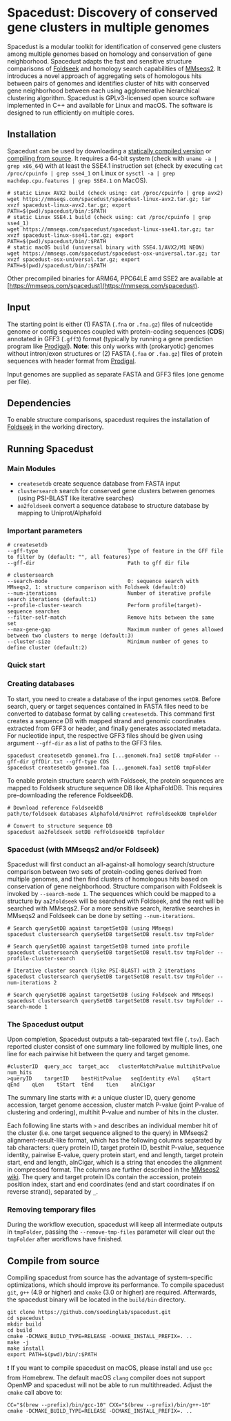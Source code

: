 # Spacedust: Discovery of conserved gene clusters in multiple genomes

Spacedust is a modular toolkit for identification of conserved gene clusters among multiple genomes based on homology and conservation of gene neighborhood. Spacedust adapts the fast and sensitive structure comparisons of [Foldseek](https://github.com/steineggerlab/foldseek) and homology search capabilities of [MMseqs2](https://github.com/soedinglab/MMseqs2). It introduces a novel approach of aggregating sets of homologous hits between pairs of genomes and identifies cluster of hits with conserved gene neighborhood between each using agglomerative hierarchical clustering algorithm. Spacedust is GPLv3-licensed open source software implemented in C++ and available for Linux and macOS. The software is designed to run efficiently on multiple cores.

## Installation

Spacedust can be used by downloading a [statically compiled version](https://mmseqs.com/spacedust/) or [compiling from source](#compile-from-source). It requires a 64-bit system (check with `uname -a | grep x86_64`) with at least the SSE4.1 instruction set (check by executing `cat /proc/cpuinfo | grep sse4_1` on Linux or `sysctl -a | grep machdep.cpu.features | grep SSE4.1` on MacOS).

    # static Linux AVX2 build (check using: cat /proc/cpuinfo | grep avx2)
    wget https://mmseqs.com/spacedust/spacedust-linux-avx2.tar.gz; tar xvzf spacedust-linux-avx2.tar.gz; export PATH=$(pwd)/spacedust/bin/:$PATH
    # static Linux SSE4.1 build (check using: cat /proc/cpuinfo | grep sse4_1)
    wget https://mmseqs.com/spacedust/spacedust-linux-sse41.tar.gz; tar xvzf spacedust-linux-sse41.tar.gz; export PATH=$(pwd)/spacedust/bin/:$PATH
    # static macOS build (universal binary with SSE4.1/AVX2/M1 NEON)
    wget https://mmseqs.com/spacedust/spacedust-osx-universal.tar.gz; tar xvzf spacedust-osx-universal.tar.gz; export PATH=$(pwd)/spacedust/bin/:$PATH

Other precompiled binaries for ARM64, PPC64LE amd SSE2 are available at [https://mmseqs.com/spacedust](https://mmseqs.com/spacedust).

## Input

The starting point is either (1) FASTA (`.fna` or `.fna.gz`) files of nulceotide genome or contig sequences coupled with protein-coding sequences (**CDS**) annotated in GFF3 (`.gff3`) format (typically by running a gene prediction program like [Prodigal](https://github.com/hyattpd/Prodigal)). **Note**: this only works with (prokaryotic) genomes without intron/exon structures or (2) FASTA (`.faa` or `.faa.gz`) files of protein sequences with header format from [Prodigal](https://github.com/hyattpd/Prodigal).
 <!-- for prokaryotes or [metaeuk](https://github.com/soedinglab/metaeuk) for eukaryotes.  -->
Input genomes are supplied as separate FASTA and GFF3 files (one genome per file). 

## Dependencies

To enable structure comparisons, spacedust requires the installation of [Foldseek](https://github.com/steineggerlab/foldseek) in the working directory.
 <!-- (the binary file `/spacedust/build/bin/foldseek` should exist in the working directory). -->

## Running Spacedust

### Main Modules

<!-- * `easy-clustersearch`     search for conserved gene clusters between genomes (fasta/db) -->
* `createsetdb`       create sequence database from FASTA input
* `clustersearch`   search for conserved gene clusters between genomes (using PSI-BLAST like iterative searches)
* `aa2foldseek` convert a sequence database to structure database by mapping to Uniprot/Alphafold

### Important parameters

    # createsetdb
    --gff-type                             Type of feature in the GFF file to filter by (default: "", all features)
    --gff-dir                              Path to gff dir file

    # clustersearch
    --search-mode                          0: sequence search with MMseqs2, 1: structure comparison with Foldseek (default:0)
    --num-iterations                       Number of iterative profile search iterations (default:1)
    --profile-cluster-search               Perform profile(target)-sequence searches
    --filter-self-match                    Remove hits between the same set
    --max-gene-gap                         Maximum number of genes allowed between two clusters to merge (default:3)
    --cluster-size                         Minimum number of genes to define cluster (default:2)

### Quick start
<!-- The `easy-clustersearch` workflow combines the clustersearch modules into a single step: createsetdb, aa2foldseek and (iterative)clustersearch.

    spacedust easy-clustersearch examples/*.fna targetSetDB clusterResult tmpFolder --gff-dir gffDir.txt --gff-type CDS
    spacedust easy-clustersearch examples/*.faa targetSetDB clusterResult tmpFolder -->

### Creating databases

To start, you need to create a database of the input genomes `setDB`. Before search, query or target sequences contained in FASTA files need to be converted to database format by calling `createsetdb`. This command first creates a sequence DB with mapped strand and genomic coordinates extracted from GFF3 or header, and finally generates associated metadata. For nucleotide input, the respective GFF3 files should be given using argument `--gff-dir` as a list of paths to the GFF3 files.

    spacedust createsetdb genome1.fna [...genomeN.fna] setDB tmpFolder --gff-dir gffDir.txt --gff-type CDS
    spacedust createsetdb genome1.faa [...genomeN.faa] setDB tmpFolder

To enable protein structure search with Foldseek, the protein sequences are mapped to Foldseek structure sequence DB like AlphaFoldDB. This requires pre-downloading the reference FoldseekDB.

    # Download reference FoldseekDB
    path/to/foldseek databases Alphafold/UniProt refFoldseekDB tmpFolder

    # Convert to structure sequence DB
    spacedust aa2foldseek setDB refFoldseekDB tmpFolder

### Spacedust (with MMseqs2 and/or Foldseek)

Spacedust will first conduct an all-against-all homology search/structure comparison between two sets of protein-coding genes derived from multiple genomes, and then find clusters of homologous hits based on conservation of gene neighborhood. Structure comparison with Foldseek is invoked by `--search-mode 1`. The sequences which could be mapped to a structure by `aa2foldseek` will be searched with Foldseek, and the rest will be searched with MMseqs2. For a more sensitive search, iterative searches in MMseqs2 and Foldseek can be done by setting `--num-iterations`.

    # Search querySetDB against targetSetDB (using MMseqs)
    spacedust clustersearch querySetDB targetSetDB result.tsv tmpFolder

    # Search querySetDB against targetSetDB turned into profile
    spacedust clustersearch querySetDB targetSetDB result.tsv tmpFolder --profile-cluster-search

    # Iterative cluster search (like PSI-BLAST) with 2 iterations
    spacedust clustersearch querySetDB targetSetDB result.tsv tmpFolder --num-iterations 2

    # Search querySetDB against targetSetDB (using Foldseek and MMseqs)
    spacedust clustersearch querySetDB targetSetDB result.tsv tmpFolder --search-mode 1

### The Spacedust output

Upon completion, Spacedust outputs a tab-separated text file (`.tsv`). Each reported cluster consist of one summary line followed by multiple lines, one line for each pairwise hit between the query and target genome.

    #clusterID  query_acc  target_acc   clusterMatchPvalue multihitPvalue  num_hits
    >queryID    targetID    bestHitPvalue   seqIdentity eVal    qStart  qEnd    qLen    tStart  tEnd    tLen    alnCigar

The summary line starts with `#`: a unique cluster ID, query genome accession, target genome accession, cluster match P-value (joint P-value of clustering and ordering), multihit P-value and number of hits in the cluster.

Each following line starts with `>` and describes an individual member hit of the cluster (i.e. one target sequence aligned to the query) in MMseqs2 alignment-result-like format, which has the following columns separated by tab characters: query protein ID, target protein ID, besthit P-value, sequence identity, pairwise E-value, query protein start, end and length, target protein start, end and length, alnCigar, which is a string that encodes the alignment in compressed format. The columns are further described in the [MMseqs2 wiki](https://github.com/soedinglab/MMseqs2/wiki#internal-alignment-format). The query and target protein IDs contain the accession, protein position index, start and end coordinates (end and start coordinates if on reverse strand), separated by `_`.

### Removing temporary files

During the workflow execution, spacedust will keep all intermediate outputs in `tmpFolder`, passing the `--remove-tmp-files` parameter will clear out the `tmpFolder` after workflows have finished.

## Compile from source

Compiling spacedust from source has the advantage of system-specific optimizations, which should improve its performance. To compile spacedust `git`, `g++` (4.9 or higher) and `cmake` (3.0 or higher) are required. Afterwards, the spacedust binary will be located in the `build/bin` directory.

    git clone https://github.com/soedinglab/spacedust.git
    cd spacedust
    mkdir build
    cd build
    cmake -DCMAKE_BUILD_TYPE=RELEASE -DCMAKE_INSTALL_PREFIX=. ..
    make -j
    make install
    export PATH=$(pwd)/bin/:$PATH

:exclamation: If you want to compile spacedust on macOS, please install and use `gcc` from Homebrew. The default macOS `clang` compiler does not support OpenMP and spacedust will not be able to run multithreaded. Adjust the `cmake` call above to:

    CC="$(brew --prefix)/bin/gcc-10" CXX="$(brew --prefix)/bin/g++-10" cmake -DCMAKE_BUILD_TYPE=RELEASE -DCMAKE_INSTALL_PREFIX=. ..
